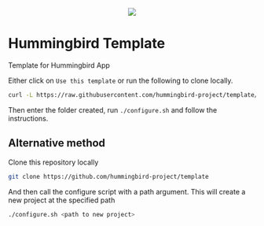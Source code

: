 <p align="center">
<picture>
  <source media="(prefers-color-scheme: dark)" srcset="https://github.com/hummingbird-project/hummingbird/assets/9382567/48de534f-8301-44bd-b117-dfb614909efd">
  <img src="https://github.com/hummingbird-project/hummingbird/assets/9382567/e371ead8-7ca1-43e3-8077-61d8b5eab879">
</picture>
</p>

# Hummingbird Template

Template for Hummingbird App

Either click on `Use this template` or run the following to clone locally.
```bash
curl -L https://raw.githubusercontent.com/hummingbird-project/template/main/scripts/download.sh | bash -s <project-name> 
```

Then enter the folder created, run `./configure.sh` and follow the instructions.

## Alternative method

Clone this repository locally

```bash
git clone https://github.com/hummingbird-project/template
```

And then call the configure script with a path argument. This will create a new project at the specified path

```bash
./configure.sh <path to new project>
```
